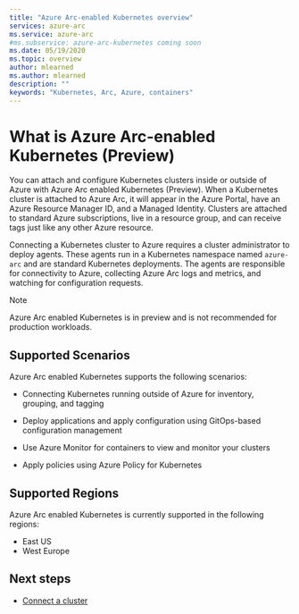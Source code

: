 ```yaml
---
title: "Azure Arc-enabled Kubernetes overview"
services: azure-arc
ms.service: azure-arc
#ms.subservice: azure-arc-kubernetes coming soon
ms.date: 05/19/2020
ms.topic: overview
author: mlearned
ms.author: mlearned
description: ""
keywords: "Kubernetes, Arc, Azure, containers"
---
```


# What is Azure Arc-enabled Kubernetes (Preview)

You can attach and configure Kubernetes clusters inside or outside of Azure with Azure Arc enabled Kubernetes (Preview). When a Kubernetes cluster is attached to Azure Arc, it will appear in the Azure Portal, have an Azure Resource Manager ID, and a Managed Identity. Clusters are attached to standard Azure subscriptions, live in a resource group, and can receive tags just like any other Azure resource. 


Connecting a Kubernetes cluster to Azure requires a cluster administrator to deploy agents. These agents run in a Kubernetes namespace named `azure-arc` and are standard Kubernetes deployments. The agents are responsible for connectivity to Azure, collecting Azure Arc logs and metrics, and watching for configuration requests.  
 
 > [!NOTE]
> Azure Arc enabled Kubernetes is in preview and is not recommended for production workloads. 


## Supported Scenarios 

Azure Arc enabled Kubernetes supports the following scenarios: 

* Connecting Kubernetes running outside of Azure for inventory, grouping, and tagging 

* Deploy applications and apply configuration using GitOps-based configuration management 

* Use Azure Monitor for containers to view and monitor your clusters 

* Apply policies using Azure Policy for Kubernetes 

 
## Supported Regions 

Azure Arc enabled Kubernetes is currently supported in the following regions: 

* East US 
* West Europe 


## Next steps

* [Connect a cluster ](./connect-cluster.md)
